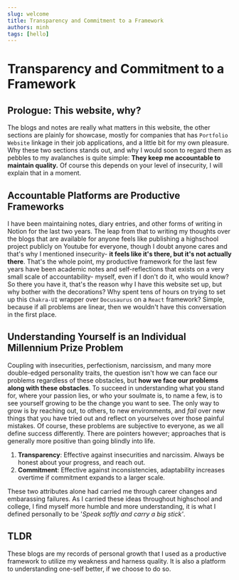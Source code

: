 ```yaml
---
slug: welcome
title: Transparency and Commitment to a Framework
authors: minh
tags: [hello]
---
```


# Transparency and Commitment to a Framework

## Prologue: This website, why? 
The blogs and notes are really what matters in this website, the other sections are plainly for showcase, mostly for companies that has `Portfolio Website` linkage in their job applications, and a little bit for my own pleasure. Why these two sections stands out, and why I would soon to regard them as pebbles to my avalanches is quite simple: **They keep me accountable to maintain quality.** Of course this depends on your level of insecurity, I will explain that in a moment. 

## Accountable Platforms are Productive Frameworks
I have been maintaining notes, diary entries, and other forms of writing in Notion for the last two years. The leap from that to writing my thoughts over the blogs that are available for anyone feels like publishing a highschool project publicly on Youtube for everyone, though I doubt anyone cares and that's why I mentioned insecurity- **it feels like it's there, but it's not actually there**. That's the whole point, my productive framework for the last few years have been academic notes and self-reflections that exists on a very small scale of accountability- myself, even if I don't do it, who would know? So there you have it, that's the reason why I have this website set up, but why bother with the decorations? Why spent tens of hours on trying to set up this `Chakra-UI` wrapper over `Docusaurus` on a `React` framework? Simple, because if all problems are linear, then we wouldn't have this conversation in the first place. 

## Understanding Yourself is an Individual Millennium Prize Problem
Coupling with insecurities, perfectionism, narcissism, and many more double-edged personality traits, the question isn't how we can face our problems regardless of these obstacles, but **how we face our problems along with these obstacles**. To succeed in understanding what you stand for, where your passion lies, or who your soulmate is, to name a few, is to see yourself growing to be the change you want to see. The only way to grow is by reaching out, to others, to new environments, and *fail* over new things that you have tried out and reflect on yourselves over those painful mistakes. Of course, these problems are subjective to everyone, as we all define success differently. There are pointers however; approaches that is generally more positive than going blindly into life. 

1. **Transparency**: Effective against insecurities and narcissim. Always be honest about your progress, and reach out.
2. **Commitment**: Effective against inconsistencies, adaptability increases overtime if commitment expands to a larger scale. 

These two attributes alone had carried me through career changes and embarassing failures. As I carried these ideas throughout highschool and college, I find myself more humble and more understanding, it is what I defined personally to be '*Speak softly and carry a big stick'*. 

## TLDR
These blogs are my records of personal growth that I used as a productive framework to utilize my weakness and harness quality. It is also a platform to understanding one-self better, if we choose to do so. 



